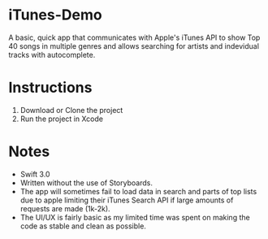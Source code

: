 # iTunes-Demo
A basic, quick app that communicates with Apple's iTunes API to show Top 40 songs in multiple genres and allows searching for artists and indevidual tracks with autocomplete. 

# Instructions
1. Download or Clone the project
2. Run the project in Xcode

# Notes
- Swift 3.0
- Written without the use of Storyboards.
- The app will sometimes fail to load data in search and parts of top lists due to apple limiting their iTunes Search API if large amounts of requests are made (1k-2k).
- The UI/UX is fairly basic as my limited time was spent on making the code as stable and clean as possible.
